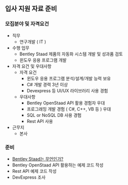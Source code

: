 ## 입사 지원 자료 준비
### 모집분야 및 자격요건
- 직무
   - 연구개발 ( IT )
- 수행 업무
   - Bentley Staad 제품의 자동화 시스템 개발 및 성과품 검토
   - 윈도우 응용 프로그램 개발
- 자격 요건 및 우대사항
   - 자격 요건
      - 윈도우 응용 프로그램 분석/설계/개발 능력 보유
      - C# 개발 경력 3년 이상
      - Devexpress 등 UI/UX 라이브러리 사용 경험
   - 우대사항
      - Bentley OpenStaad API 활용 경험자 우대
      - 프로그래밍 개발 경험 ( C#, C++, VB 등 ) 우대
      - SQL or NoSQL DB 사용 경험
      - Rest API 사용 
- 근무지
   - 본사
### 준비
- [Bentley Staad는 무언인가?](https://github.com/hae92/Portfolio/blob/main/2023/%ED%98%84%EB%8C%80%20%EC%97%94%EC%A7%80%EB%8B%88%EC%96%B4%EB%A7%81/%EC%9E%90%EB%A3%8C%EC%A1%B0%EC%82%AC/Bentley%20Staad.md)
- Bentley OpenStaad API 활용하는 예제 코드 작성
- Rest API 예제 코드 작성
- DevExpress 조사
